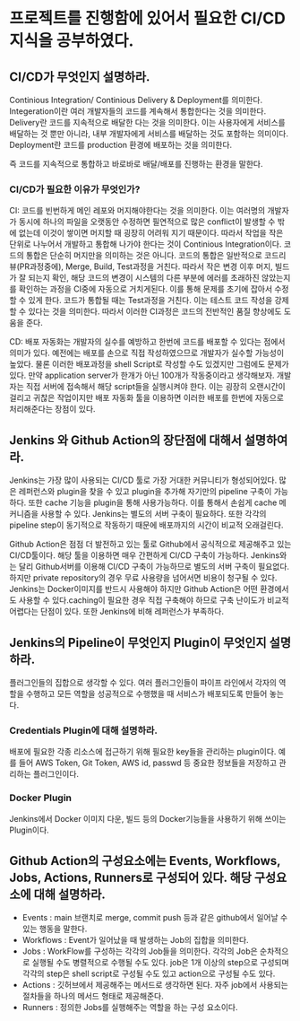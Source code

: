 # 프로젝트를 진행함에 있어서 필요한 CI/CD지식을 공부하였다.

## CI/CD가 무엇인지 설명하라.
Continious Integration/ Continious Delivery & Deployment를 의미한다.
Integeration이란 여러 개발자들의 코드를 계속해서 통합한다는 것을 의미한다.
Delivery란 코드를 지속적으로 배달한 다는 것을 의미한다. 이는 사용자에게 서비스를 배달하는 것 뿐만 아니라, 내부 개발자에게 서비스를 배달하는 것도 포함하는 의미이다.
Deployment란 코드를 production 환경에 배포하는 것을 의미한다.

즉 코드를 지속적으로 통합하고 바로바로 배달/배포를 진행하는 환경을 말한다.
### CI/CD가 필요한 이유가 무엇인가?
CI: 코드를 빈번하게 메인 레포와 머지해야한다는 것을 의미한다. 이는 여러명의 개발자가 동시에 하나의 파일을 오랫동안 수정하면 필연적으로 많은 conflict이 발생할 수 밖에 없는데 이것이 쌓이면 머지할 때 굉장히 어려워 지기 때문이다. 따라서 작업을 작은 단위로 나누어서 개발하고 통합해 나가야 한다는 것이 Continious Integration이다.
코드의 통합은 단순히 머지만을 의미하는 것은 아니다. 코드의 통합은 일반적으로 코드리뷰(PR과정중에), Merge, Build, Test과정을 거친다. 따라서 작은 변경 이후 머지, 빌드가 잘 되는지 확인, 해당 코드의 변경이 시스템의 다른 부분에 에러를 초래하진 않았는지를 확인하는 과정을 CI중에 자동으로 거치게된다. 이를 통해 문제를 초기에 잡아서 수정할 수 있게 한다.
코드가 통합될 때는 Test과정을 거친다. 이는 테스트 코드 작성을 강제할 수 있다는 것을 의미한다. 따라서 이러한 CI과정은 코드의 전반적인 품질 향상에도 도움을 준다.

CD: 배포 자동화는 개발자의 실수를 예방하고 한번에 코드를 배포할 수 있다는 점에서 의미가 있다. 예전에는 배포를 손으로 직접 작성하였으므로 개발자가 실수할 가능성이 높았다. 물론 이러한 배포과정을 shell Script로 작성할 수도 있겠지만 그럼에도 문제가 있다. 만약 application server가 한개가 아닌 100개가 작동중이라고 생각해보자. 개발자는 직접 서버에 접속해서 해당 script들을 실행시켜야 한다. 이는 굉장히 오랜시간이 걸리고 귀찮은 작업이지만 배포 자동화 툴을 이용하면 이러한 배포를 한번에 자동으로 처리해준다는 장점이 있다.

## Jenkins 와 Github Action의 장단점에 대해서 설명하여라.
Jenkins는 가장 많이 사용되는 CI/CD 툴로 가장 거대한 커뮤니티가 형성되어있다. 많은 레퍼런스와 plugin을 찾을 수 있고 plugin을 추가해 자기만의 pipeline 구축이 가능하다. 또한 cache 기능을 plugin을 통해 사용가능하다. 이를 통해서 손쉽게 cache 메커니즘을 사용할 수 있다.
Jenkins는 별도의 서버 구축이 필요하다. 또한 각각의 pipeline step이 동기적으로 작동하기 때문에 배포까지의 시간이 비교적 오래걸린다.

Github Action은 점점 더 발전하고 있는 툴로 Github에서 공식적으로 제공해주고 있는 CI/CD툴이다. 해당 툴을 이용하면 매우 간편하게 CI/CD 구축이 가능하다. Jenkins와는 달리 Github서버를 이용해 CI/CD 구축이 가능하므로 별도의 서버 구축이 필요없다. 하지만 private repository의 경우 무료 사용량을 넘어서면 비용이 청구될 수 있다. Jenkins는 Docker이미지를 반드시 사용해야 하지만 Github Action은 어떤 환경에서도 사용할 수 있다.caching이 필요한 경우 직접 구축해야 하므로 구축 난이도가 비교적 어렵다는 단점이 있다. 또한 Jenkins에 비해 레퍼런스가 부족하다. 

## Jenkins의 Pipeline이 무엇인지 Plugin이 무엇인지 설명하라.
플러그인들의 집합으로 생각할 수 있다. 여러 플러그인들이 파이프 라인에서 각자의 역할을 수행하고 모든 역할을 성공적으로 수행했을 때 서비스가 배포되도록 만들어 놓는다.

### Credentials Plugin에 대해 설명하라.
배포에 필요한 각종 리소스에 접근하기 위해 필요한 key들을 관리하는 plugin이다. 예를 들어 AWS Token, Git Token, AWS id, passwd 등 중요한 정보들을 저장하고 관리하는 플러그인이다.

### Docker Plugin
Jenkins에서 Docker 이미지 다운, 빌드 등의 Docker기능들을 사용하기 위해 쓰이는 Plugin이다.

## Github Action의 구성요소에는 Events, Workflows, Jobs, Actions, Runners로 구성되어 있다. 해당 구성요소에 대해 설명하라.
- Events    : main 브랜치로 merge, commit push 등과 같은 github에서 일어날 수 있는 행동을 말한다.
- Workflows : Event가 일어났을 때 발생하는 Job의 집합을 의미한다.
- Jobs      : WorkFlow를 구성하는 각각의 Job들을 의미한다. 각각의 Job은 순차적으로 실행될 수도 병렬적으로 수행될 수도 있다. 
              job은 1개 이상의 step으로 구성되며 각각의 step은 shell script로 구성될 수도 있고 action으로 구성될 수도 있다.
- Actions   : 깃허브에서 제공해주는 메서드로 생각하면 된다. 자주 job에서 사용되는 절차들을 하나의 메서드 형태로 제공해준다.
- Runners   : 정의한 Jobs를 실행해주는 역할을 하는 구성 요소이다.

